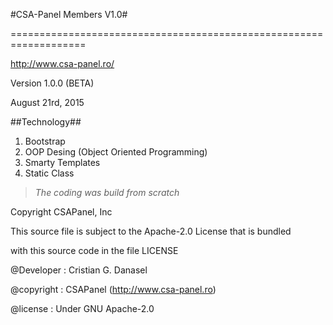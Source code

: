 
#CSA-Panel Members V1.0#

===================================================================

http://www.csa-panel.ro/

Version 1.0.0 (BETA)

August 21rd, 2015

##Technology##

 1. Bootstrap
 2. OOP Desing (Object Oriented Programming)
 3. Smarty Templates
 4. Static Class

> *The coding was build from scratch*

Copyright CSAPanel, Inc

This source file is subject to the Apache-2.0 License that is bundled

with this source code in the file LICENSE

@Developer : Cristian G. Danasel

@copyright : CSAPanel (http://www.csa-panel.ro)

@license : Under GNU Apache-2.0
